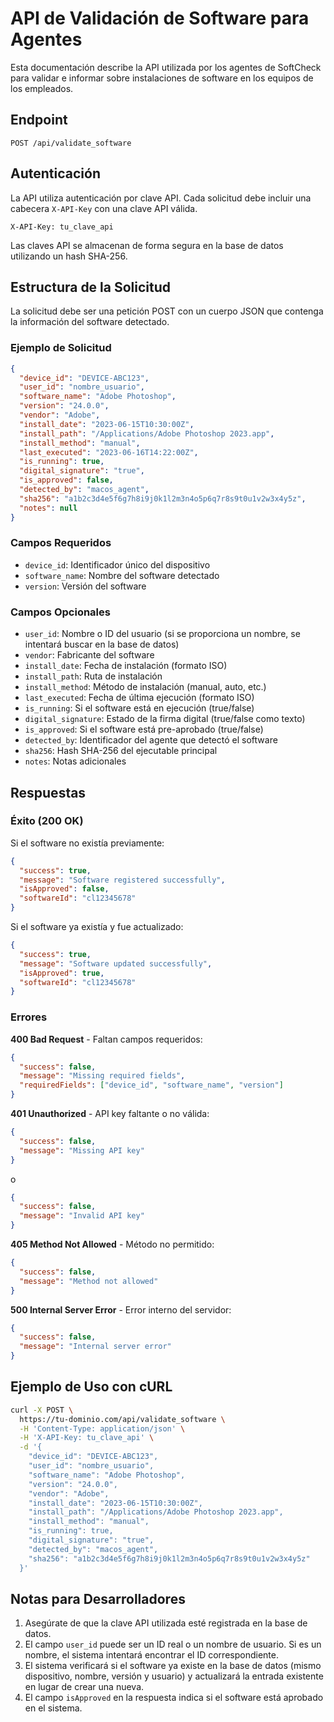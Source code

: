 # API de Validación de Software para Agentes

Esta documentación describe la API utilizada por los agentes de SoftCheck para validar e informar sobre instalaciones de software en los equipos de los empleados.

## Endpoint

```
POST /api/validate_software
```

## Autenticación

La API utiliza autenticación por clave API. Cada solicitud debe incluir una cabecera `X-API-Key` con una clave API válida.

```
X-API-Key: tu_clave_api
```

Las claves API se almacenan de forma segura en la base de datos utilizando un hash SHA-256.

## Estructura de la Solicitud

La solicitud debe ser una petición POST con un cuerpo JSON que contenga la información del software detectado.

### Ejemplo de Solicitud

```json
{
  "device_id": "DEVICE-ABC123",
  "user_id": "nombre_usuario",
  "software_name": "Adobe Photoshop",
  "version": "24.0.0",
  "vendor": "Adobe",
  "install_date": "2023-06-15T10:30:00Z",
  "install_path": "/Applications/Adobe Photoshop 2023.app",
  "install_method": "manual",
  "last_executed": "2023-06-16T14:22:00Z",
  "is_running": true,
  "digital_signature": "true",
  "is_approved": false,
  "detected_by": "macos_agent",
  "sha256": "a1b2c3d4e5f6g7h8i9j0k1l2m3n4o5p6q7r8s9t0u1v2w3x4y5z",
  "notes": null
}
```

### Campos Requeridos

- `device_id`: Identificador único del dispositivo
- `software_name`: Nombre del software detectado
- `version`: Versión del software

### Campos Opcionales

- `user_id`: Nombre o ID del usuario (si se proporciona un nombre, se intentará buscar en la base de datos)
- `vendor`: Fabricante del software
- `install_date`: Fecha de instalación (formato ISO)
- `install_path`: Ruta de instalación
- `install_method`: Método de instalación (manual, auto, etc.)
- `last_executed`: Fecha de última ejecución (formato ISO)
- `is_running`: Si el software está en ejecución (true/false)
- `digital_signature`: Estado de la firma digital (true/false como texto)
- `is_approved`: Si el software está pre-aprobado (true/false)
- `detected_by`: Identificador del agente que detectó el software
- `sha256`: Hash SHA-256 del ejecutable principal
- `notes`: Notas adicionales

## Respuestas

### Éxito (200 OK)

Si el software no existía previamente:

```json
{
  "success": true,
  "message": "Software registered successfully",
  "isApproved": false,
  "softwareId": "cl12345678"
}
```

Si el software ya existía y fue actualizado:

```json
{
  "success": true,
  "message": "Software updated successfully",
  "isApproved": true,
  "softwareId": "cl12345678"
}
```

### Errores

**400 Bad Request** - Faltan campos requeridos:

```json
{
  "success": false,
  "message": "Missing required fields",
  "requiredFields": ["device_id", "software_name", "version"]
}
```

**401 Unauthorized** - API key faltante o no válida:

```json
{
  "success": false,
  "message": "Missing API key"
}
```

o

```json
{
  "success": false,
  "message": "Invalid API key"
}
```

**405 Method Not Allowed** - Método no permitido:

```json
{
  "success": false,
  "message": "Method not allowed"
}
```

**500 Internal Server Error** - Error interno del servidor:

```json
{
  "success": false,
  "message": "Internal server error"
}
```

## Ejemplo de Uso con cURL

```bash
curl -X POST \
  https://tu-dominio.com/api/validate_software \
  -H 'Content-Type: application/json' \
  -H 'X-API-Key: tu_clave_api' \
  -d '{
    "device_id": "DEVICE-ABC123",
    "user_id": "nombre_usuario",
    "software_name": "Adobe Photoshop",
    "version": "24.0.0",
    "vendor": "Adobe",
    "install_date": "2023-06-15T10:30:00Z",
    "install_path": "/Applications/Adobe Photoshop 2023.app",
    "install_method": "manual",
    "is_running": true,
    "digital_signature": "true",
    "detected_by": "macos_agent",
    "sha256": "a1b2c3d4e5f6g7h8i9j0k1l2m3n4o5p6q7r8s9t0u1v2w3x4y5z"
  }'
```

## Notas para Desarrolladores

1. Asegúrate de que la clave API utilizada esté registrada en la base de datos.
2. El campo `user_id` puede ser un ID real o un nombre de usuario. Si es un nombre, el sistema intentará encontrar el ID correspondiente.
3. El sistema verificará si el software ya existe en la base de datos (mismo dispositivo, nombre, versión y usuario) y actualizará la entrada existente en lugar de crear una nueva.
4. El campo `isApproved` en la respuesta indica si el software está aprobado en el sistema. 